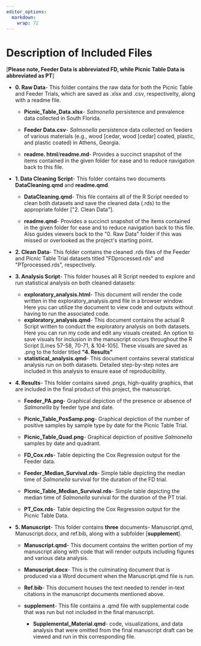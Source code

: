 ```yaml
---
editor_options: 
  markdown: 
    wrap: 72
---
```


# Description of Included Files

[**Please note, Feeder Data is abbreviated FD, while Picnic Table Data
is abbreviated as PT**]

-   **0. Raw Data**- This folder contains the raw data for both the
    Picnic Table and Feeder Trials, which are saved as .xlsx and .csv,
    respectivelty, along with a readme file.

    -   **Picnic_Table_Data.xlsx**- *Salmonella* persistence and
        prevalence data collected in South Florida.

    -   **Feeder Data.csv**- *Salmonella* persistence data collected on
        feeders of various materials (e.g., wood [cedar, wood [cedar]
        coated, plastic, and plastic coated) in Athens, Georgia.

    -   **readme. html**/**readme.md**- Provides a succinct snapshot of
        the items contained in the given folder for ease and to reduce
        navigation back to this file.

-   **1. Data Cleaning Script**- This folder contains two documents
    **DataCleaning.qmd** and **readme.qmd**.

    -   **DataCleaning.qmd**- This file contains all of the R Script
        needed to clean both datasets and save the cleaned data (.rds)
        to the appropriate folder ["2. Clean Data"].

    -   **readme.qmd**- Provides a succinct snapshot of the items
        contained in the given folder for ease and to reduce navigation
        back to this file. Also guides viewers back to the "0. Raw Data"
        folder if this was missed or overlooked as the project's
        starting point.

-   **2. Clean Data**- This folder contains the cleaned .rds files of
    the Feeder and Picnic Table Trial datasets titled "FDprocessed.rds"
    and "PTprocessed.rds", respectively.

-   **3. Analysis Script**- This folder houses all R Script needed to
    explore and run statistical analysis on both cleaned datasets:

    -   **exploratory_analysis.html**- This document will render the
        code written in the exploratory_analysis.qmd file in a browser
        window. Here you can utilize the document to view code and
        outputs without having to run the associated code.
    -   **exploratory_analysis.qmd**- This document contains the actual
        R Script written to conduct the exploratory analysis on both
        datasets. Here you can run my code and edit any visuals created.
        An option to save visuals for inclusion in the manuscript occurs
        throughout the R Script [Lines 57-58, 70-71, & 104-105]. These
        visuals are saved as .png to the folder titled **"4. Results"**
    -   **statistical_analysis.qmd**- This document contains several
        statistical analysis run on both datasets. Detailed step-by-step
        notes are included in this analysis to ensure ease of
        reproducibility.

-   **4. Results**- This folder contains saved .pngs, high-quality
    graphics, that are included in the final product of this project,
    the manuscript.

    -   **Feeder_PA.png**- Graphical depiction of the presence or
        absence of *Salmonella* by feeder type and date.

    -   **Picnic_Table_PosSamp.png**- Graphical depiction of the number
        of positive samples by sample type by date for the Picnic Table
        Trial.

    -   **Picnic_Table_Quad.png**- Graphical depiction of positive
        *Salmonella* samples by date and quadrant.

    -   **FD_Cox.rds**- Table depicting the Cox Regression output for
        the Feeder data.

    -   **Feeder_Median_Survival.rds**- Simple table depicting the
        median time of *Salmonella* survival for the duration of the FD
        trial.

    -   **Picnic_Table_Median_Survival.rds**- Simple table depicting the
        median time of *Salmonella* survival for the duration of the PT
        trial.

    -    **PT_Cox.rds**- Table depicting the Cox Regression output for
        the Picnic Table Data.

-   **5. Manuscript**- This folder contains **three** documents-
    Manuscript.qmd, Manuscript.docx, and ref.bib, along with a subfolder
    [**supplement**].

    -   **Manuscript.qmd**- This document contains the written portion
        of my manuscript along with code that will render outputs
        including figures and various data analysis.

    -   **Manuscript.docx**- This is the culminating document that is
        produced via a Word document when the Manuscript.qmd file is
        run.

    -   **Ref.bib**- This document houses the text needed to render
        in-text citations in the manuscript documents mentioned above.

    -   **supplement**- This file contains a .qmd file with supplemental
        code that was run but not included in the final manuscript.

        -   **Supplemental_Material.qmd**- code, visualizations, and
            data analysis that were omitted from the final manuscript
            draft can be viewed and run in this corresponding file.
